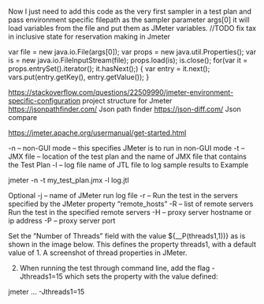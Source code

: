 Now I just need to add this code as the very first sampler in a test plan and pass environment specific filepath as the sampler parameter args[0] it will load variables from the file and put them as JMeter variables.
//TODO fix tax in inclusive state for reservation making in Jmeter

var file = new java.io.File(args[0]);
var props = new java.util.Properties();
var is = new java.io.FileInputStream(file);
props.load(is);
is.close();
for(var it = props.entrySet().iterator(); it.hasNext();)
{
    var entry = it.next();
    vars.put(entry.getKey(), entry.getValue());
}


https://stackoverflow.com/questions/22509990/jmeter-environment-specific-configuration     project structure for Jmeter
https://jsonpathfinder.com/                      Json path finder
https://json-diff.com/                           Json compare




https://jmeter.apache.org/usermanual/get-started.html

-n – non-GUI mode – this specifies JMeter is to run in non-GUI mode
-t – JMX file – location of the test plan and the name of JMX file that contains the Test Plan
-l – log file name of JTL file to log sample results to
Example

jmeter -n -t my_test_plan.jmx -l log.jtl


Optional
-j – name of JMeter run log file
-r – Run the test in the servers specified by the JMeter property “remote_hosts”
-R – list of remote servers Run the test in the specified remote servers
-H – proxy server hostname or ip address
-P – proxy server port



Set the “Number of Threads” field with the value ${__P(threads1,1))} as is shown in the image below. This defines the property threads1, with a default value of 1.
A screenshot of thread properties in JMeter.


2. When running the test through command line, add the flag -Jthreads1=15 which sets the property with the value defined:

jmeter … -Jthreads1=15